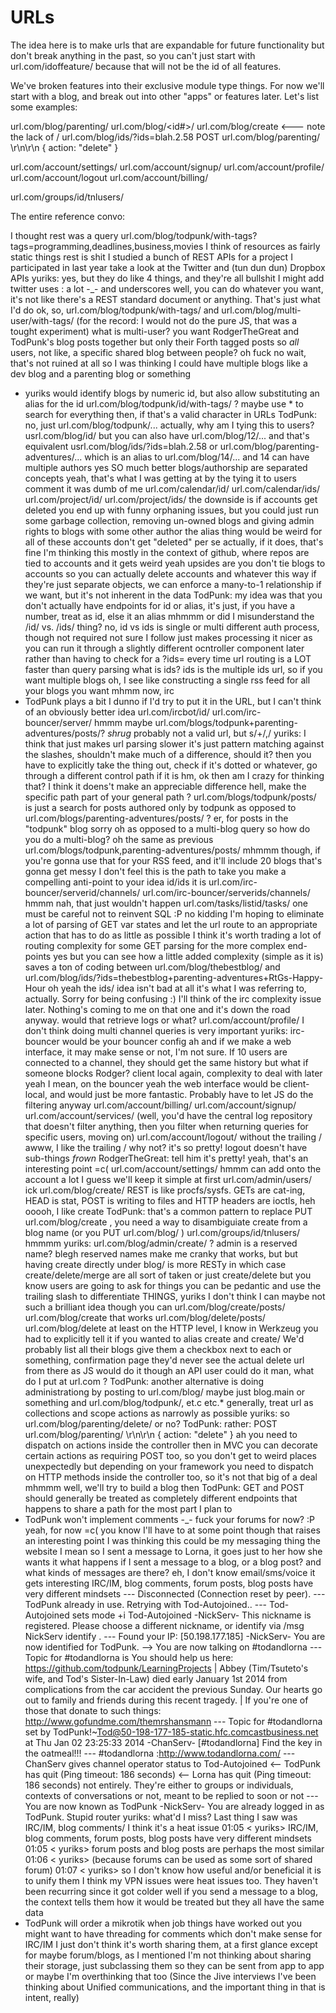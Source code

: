 URLs
====

The idea here is to make urls that are expandable for future functionality but don't
break anything in the past, so you can't just start with url.com/idoffeature/ because that
will not be the id of all features.

We've broken features into their exclusive module type things.  For now we'll start with a blog, and break out into other "apps" or features later.  Let's list some examples:

url.com/blog/parenting/
url.com/blog/<id#>/
url.com/blog/create   <--- note the lack of /
url.com/blog/ids/?ids=blah.2.58
POST url.com/blog/parenting/ \r\n\r\n { action: "delete" }

url.com/account/settings/
url.com/account/signup/
url.com/account/profile/
url.com/account/logout
url.com/account/billing/

url.com/groups/id/tnlusers/




The entire reference convo:

<TodPunk> I thought rest was a query
<yuriks> url.com/blog/todpunk/with-tags?tags=programming,deadlines,business,movies
<TodPunk> I think of resources as fairly static things
<TodPunk> rest is shit
<yuriks> I studied a bunch of REST APIs for a project I participated in last year
<yuriks> take a look at the Twitter and (tun dun dun) Dropbox APIs
<TodPunk> yuriks: yes, but they do like 4 things, and they're all bullshit I might add
<TodPunk> twitter uses : a lot
<TodPunk> -_- and underscores
<yuriks> well, you can do whatever you want, it's not like there's a REST standard document or anything. That's just what I'd do
<TodPunk> ok, so, url.com/blog/todpunk/with-tags/ and url.com/blog/multi-user/with-tags/
<yuriks> (for the record: I would not do the pure JS, that was a tought experiment)
<yuriks> what is multi-user?
<TodPunk> you want RodgerTheGreat and TodPunk's blog posts together
<TodPunk> but only their Forth tagged posts
<yuriks> so *all* users, not like, a specific shared blog between people?
<TodPunk> oh fuck
<TodPunk> no wait, that's not ruined at all
<TodPunk> so I was thinking I could have multiple blogs
<TodPunk> like a dev blog and a parenting blog or something
* yuriks would identify blogs by numeric id, but also allow substituting an alias for the id
<TodPunk> url.com/blog/todpunk/id/with-tags/ ?
<yuriks> maybe use * to search for everything then, if that's a valid character in URLs
<yuriks> TodPunk: no, just url.com/blog/todpunk/...
<TodPunk> actually, why am I tying this to users?
<TodPunk> usrl.com/blog/id/
<yuriks> but you can also have url.com/blog/12/... and that's equivalent
<TodPunk> usrl.com/blog/ids/?ids=blah.2.58
<yuriks> or url.com/blog/parenting-adventures/... which is an alias to url.com/blog/14/...
<TodPunk> and 14 can have multiple authors
<yuriks> yes
<TodPunk> SO much better
<yuriks> blogs/authorship are separated concepts
<TodPunk> yeah, that's what I was getting at by the tying it to users comment
<TodPunk> it was dumb of me
<TodPunk> url.com/calendar/id/
<TodPunk> url.com/calendar/ids/
<TodPunk> url.com/project/id/
<TodPunk> url.com/project/ids/
<yuriks> the downside is if accounts get deleted you end up with funny orphaning issues, but you could just run some garbage collection, removing un-owned blogs and giving admin rights to blogs with some other author
<TodPunk> the alias thing would be weird for all of these
<TodPunk> accounts don't get "deleted" per se
<TodPunk> actually, if it does, that's fine
<yuriks> I'm thinking this mostly in the context of github, where repos are tied to accounts and it gets weird
<TodPunk> yeah
<yuriks> upsides are you don't tie blogs to accounts so you can actually delete accounts and whatever
<TodPunk> this way if they're just separate objects, we can enforce a many-to-1 relationship if we want, but it's not inherent in the data
<yuriks> TodPunk: my idea was that you don't actually have endpoints for id or alias, it's just, if you have a number, treat as id, else it an alias
<TodPunk> mhmmm
<yuriks> or did I misunderstand the /id/ vs. /ids/ thing?
<TodPunk> no, id vs ids is single or multi
<TodPunk> different auth process, though not required
<yuriks> not sure I follow
<TodPunk> just makes processing it nicer as you can run it through a slightly different ocntroller component later
<TodPunk> rather than having to check for a ?ids= every time
<TodPunk> url routing is a LOT faster than query parsing
<yuriks> what is ids?
<TodPunk> ids is the multiple ids url, so if you want multiple blogs
<yuriks> oh, I see
<TodPunk> like constructing a single rss feed for all your blogs you want
<yuriks> mhmm
<TodPunk> now, irc
* TodPunk plays a bit
<yuriks> I dunno if I'd try to put it in the URL, but I can't think of an obviously better idea
<TodPunk> url.com/ircbot/id/
<TodPunk> url.com/irc-bouncer/server/
<TodPunk> hmmm
<yuriks> maybe url.com/blogs/todpunk+parenting-adventures/posts/? *shrug*
<yuriks> probably not a valid url, but s/+/,/
<TodPunk> yuriks: I think that just makes url parsing slower
<yuriks> it's just pattern matching against the slashes, shouldn't make much of a difference, should it?
<TodPunk> then you have to explicitly take the thing out, check if it's dotted or whatever, go through a different control path if it is
<yuriks> hm, ok then
<TodPunk> am I crazy for thinking that?
<yuriks> I think it doens't make an appreciable difference
<yuriks> hell, make the specific path part of your general path
<TodPunk> ?
<yuriks> url.com/blogs/todpunk/posts/ is just a search for posts authored only by todpunk
<TodPunk> as opposed to url.com/blogs/parenting-adventures/posts/ ?
<yuriks> er, for posts in the "todpunk" blog
<yuriks> sorry
<TodPunk> oh
<yuriks> as opposed to a multi-blog query
<TodPunk> so how do you do a multi-blog?
<TodPunk> oh
<TodPunk> the same as previous
<yuriks> url.com/blogs/todpunk,parenting-adventures/posts/
<TodPunk> mhmmm
<yuriks> though, if you're gonna use that for your RSS feed, and it'll include 20 blogs
<yuriks> that's gonna get messy
<yuriks> I don't feel this is the path to take
<TodPunk> you make a compelling anti-point to your idea
<TodPunk> id/ids it is
<TodPunk> url.com/irc-bouncer/serverid/channels/
<TodPunk> url.com/irc-bouncer/serverids/channels/
<TodPunk> hmmm
<TodPunk> nah, that just wouldn't happen
<TodPunk> url.com/tasks/listid/tasks/
<yuriks> one must be careful not to reinvent SQL :P
<TodPunk> no kidding
<TodPunk> I'm hoping to eliminate a lot of parsing of GET var states and let the url route to an appropriate action that has to do as little as possible
<yuriks> I think it's worth trading a lot of routing complexity for some GET parsing for the more complex end-points
<TodPunk> yes
<TodPunk> but you can see how a little added complexity (simple as it is) saves a ton of coding between url.com/blog/thebestblog/ and url.com/blog/ids/?ids=thebestblog+parenting-adventures+RtGs-Happy-Hour
<yuriks> oh yeah
<yuriks> the ids/ idea isn't bad at all
<yuriks> it's what I was referring to, actually. Sorry for being confusing :)
<TodPunk> I'll think of the irc complexity issue later.  Nothing's coming to me on that one and it's down the road anyway.
<yuriks> would that retrieve logs or what?
<TodPunk> url.com/account/profile/
<yuriks> I don't think doing multi channel queries is very important
<TodPunk> yuriks: irc-bouncer would be your bouncer config
<yuriks> ah
<TodPunk> and if we make a web interface, it may make sense or not, I'm not sure.  If 10 users are connected to a channel, they should get the same history
<TodPunk> but what if someone blocks Rodger?
<yuriks> client local
<TodPunk> again, complexity to deal with later
<TodPunk> yeah
<yuriks> I mean, on the bouncer
<TodPunk> yeah
<TodPunk> the web interface would be client-local, and would just be more fantastic.  Probably have to let JS do the filtering
<TodPunk> anyway
<TodPunk> url.com/account/billing/
<TodPunk> url.com/account/signup/
<TodPunk> url.com/account/services/
<yuriks> (well, you'd have the central log repository that doesn't filter anything, then you filter when returning queries for specific users, moving on)
<TodPunk> url.com/account/logout/
<yuriks> without the trailing /
<TodPunk> awww, I like the trailing /
<TodPunk> why not?
<TodPunk> it's so pretty!
<yuriks> logout doesn't have sub-things *frown*
<TodPunk> RodgerTheGreat: tell him it's pretty!
<TodPunk> yeah, that's an interesting point =c(
<TodPunk> url.com/account/settings/
<TodPunk> hmmm
<TodPunk> can add onto the account a lot I guess
<TodPunk> we'll keep it simple at first
<TodPunk> url.com/admin/users/
<TodPunk> ick
<TodPunk> url.com/blog/create/
<yuriks> REST is like procfs/sysfs. GETs are cat-ing, HEAD is stat, POST is writing to files and HTTP headers are ioctls, heh
<TodPunk> ooooh, I like create
<yuriks> TodPunk: that's a common pattern to replace PUT
<yuriks> url.com/blog/create , you need a way to disambiguiate create from a blog name
<yuriks> (or you PUT url.com/blog/ )
<TodPunk> url.com/groups/id/tnlusers/
<TodPunk> hmmmm
<TodPunk> yuriks: url.com/blog/admin/create/ ?
<TodPunk> admin is a reserved name?
<TodPunk> blegh
<TodPunk> reserved names make me cranky
<yuriks> that works, but but having create directly under blog/ is more RESTy
<TodPunk> in which case create/delete/merge are all sort of taken
<TodPunk> or just create/delete
<TodPunk> but you know users are going to ask for things
<yuriks> you can be pedantic and use the trailing slash to differentiate
<TodPunk> THINGS, yuriks 
<TodPunk> I don't think I can
<yuriks> maybe not such a brilliant idea though
<yuriks> you can
<TodPunk> url.com/blog/create/posts/
<TodPunk> url.com/blog/create
<TodPunk> that works
<TodPunk> url.com/blog/delete/posts/
<TodPunk> url.com/blog/delete
<yuriks> at least on the HTTP level, I know in Werkzeug you had to explicitly tell it if you wanted to alias create and create/
<TodPunk> We'd probably list all their blogs
<TodPunk> give them a checkbox next to each or something, confirmation page
<TodPunk> they'd never see the actual delete url from there as JS would do it
<TodPunk> though an API user could do it
<TodPunk> man, what do I put at url.com ?
<yuriks> TodPunk: another alternative is doing administrationg by posting to url.com/blog/
<TodPunk> maybe just blog.main
<TodPunk> or something
<yuriks> and url.com/blog/todpunk/, et.c
<yuriks> etc.*
<yuriks> generally, treat url as collections and scope actions as narrowly as possible
<TodPunk> yuriks: so url.com/blog/parenting/delete/
<TodPunk> or no?
<yuriks> TodPunk: rather: POST url.com/blog/parenting/ \r\n\r\n { action: "delete" }
<TodPunk> ah
<yuriks> you need to dispatch on actions inside the controller then
<TodPunk> in MVC you can decorate certain actions as requiring POST too, so you don't get to weird places unexpectedly
<yuriks> but depending on your framework you need to dispatch on HTTP methods inside the controller too, so it's not that big of a deal
<TodPunk> mhmmm
<TodPunk> well, we'll try to build a blog then
<yuriks> TodPunk: GET and POST should generally be treated as completely different endpoints that happens to share a path
<TodPunk> for the most part I plan to
* TodPunk won't implement comments -_-
<TodPunk> fuck your forums
<yuriks> for now? :P
<TodPunk> yeah, for now =c(
<TodPunk> you know I'll have to at some point
<TodPunk> though that raises an interesting point
<TodPunk> I was thinking this could be my messaging thing
<TodPunk> the website I mean
<TodPunk> so I sent a message to Lorna, it goes just to her how she wants it
<TodPunk> what happens if I sent a message to a blog, or a blog post?
<TodPunk> and what kinds of messages are there?
<yuriks> eh, I don't know
<TodPunk> email/sms/voice
<TodPunk> it gets interesting
<yuriks> IRC/IM, blog comments, forum posts, blog posts have very different mindsets
--- Disconnected (Connection reset by peer).
--- TodPunk already in use. Retrying with Tod-Autojoined..
--- Tod-Autojoined sets mode +i Tod-Autojoined
-NickServ- This nickname is registered. Please choose a different nickname, or identify via /msg NickServ identify <password>.
--- Found your IP: [50.198.177.185]
-NickServ- You are now identified for TodPunk.
--> You are now talking on #todandlorna
--- Topic for #todandlorna is You should help us here: https://github.com/todpunk/LearningProjects | Abbey (Tim/Tsuteto's wife, and Tod's Sister-In-Law) died early January 1st 2014 from complications from the car accident the previous Sunday.  Our hearts go out to family and friends during this recent tragedy. | If you're one of those that donate to such things: http://www.gofundme.com/themrshansmann
--- Topic for #todandlorna set by TodPunk!~Tod@50-198-177-185-static.hfc.comcastbusiness.net at Thu Jan 02 23:25:33 2014
-ChanServ- [#todandlorna] Find the key in the oatmeal!!!
--- #todandlorna :http://www.todandlorna.com/
--- ChanServ gives channel operator status to Tod-Autojoined
<-- TodPunk has quit (Ping timeout: 186 seconds)
<-- Lorna has quit (Ping timeout: 186 seconds)
<Tod-Autojoined> not entirely.  They're either to groups or individuals, contexts of conversations or not, meant to be replied to soon or not
--- You are now known as TodPunk
-NickServ- You are already logged in as TodPunk.
<TodPunk> Stupid router
<TodPunk> yuriks: what'd I miss?  Last thing I saw was IRC/IM, blog comments/
<TodPunk> I think it's a heat issue
<yuriks> 01:05 < yuriks> IRC/IM, blog comments, forum posts, blog posts have very different mindsets
<yuriks> 01:05 < yuriks> forum posts and blog posts are perhaps the most similar
<yuriks> 01:06 < yuriks> (because forums can be used as some sort of shared forum)
<yuriks> 01:07 < yuriks> so I don't know how useful and/or beneficial it is to unify them
<yuriks> I think my VPN issues were heat issues too. They haven't been recurring since it got colder
<TodPunk> well if you send a message to a blog, the context tells them how it would be treated
<TodPunk> but they all have the same data
* TodPunk will order a mikrotik when job things have worked out
<yuriks> you might want to have threading for comments which don't make sense for IRC/IM
<yuriks> I just don't think it's worth sharing them, at a first glance
<yuriks> except for maybe forum/blogs, as I mentioned
<TodPunk> I'm not thinking about sharing their storage, just subclassing them so they can be sent from app to app
<TodPunk> or maybe I'm overthinking that too
<TodPunk> (Since the Jive interviews I've been thinking about Unified communications, and the important thing in that is intent, really)
